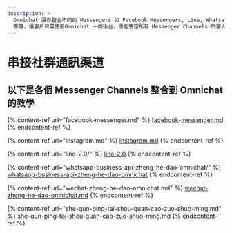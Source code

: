 ```yaml
---
description: >-
  Omnichat 讓你整合不同的 Messengers 如 Facebook Messengers, Line, Whatsapp
  等等，讓客戶只需使用Omnichat 一個後台，便能管理所有 Messenger Channels 的客人及訊息。
---
```


# 串接社群通訊渠道

## 以下是各個 Messenger Channels 整合到 Omnichat 的教學

{% content-ref url="facebook-messenger.md" %}
[facebook-messenger.md](facebook-messenger.md)
{% endcontent-ref %}

{% content-ref url="instagram.md" %}
[instagram.md](instagram.md)
{% endcontent-ref %}

{% content-ref url="line-2.0/" %}
[line-2.0](line-2.0/)
{% endcontent-ref %}

{% content-ref url="whatsapp-business-api-zheng-he-dao-omnichat/" %}
[whatsapp-business-api-zheng-he-dao-omnichat](whatsapp-business-api-zheng-he-dao-omnichat/)
{% endcontent-ref %}

{% content-ref url="wechat-zheng-he-dao-omnichat.md" %}
[wechat-zheng-he-dao-omnichat.md](wechat-zheng-he-dao-omnichat.md)
{% endcontent-ref %}

{% content-ref url="she-qun-ping-tai-shou-quan-cao-zuo-shuo-ming.md" %}
[she-qun-ping-tai-shou-quan-cao-zuo-shuo-ming.md](she-qun-ping-tai-shou-quan-cao-zuo-shuo-ming.md)
{% endcontent-ref %}
